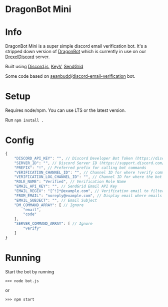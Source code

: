 # DragonBot Mini

# Info

DragonBot Mini is a super simple discord email verification bot. It's a stripped down version of [DragonBot](https://github.com/dotKevinWong/DragonBot) which is currently in use on our [DrexelDiscord](https://drexeldiscord.com) server.

Built using [Discord.js](https://discord.js.org), [KeyV](https://github.com/lukechilds/keyv), [SendGrid](https://github.com/sendgrid/sendgrid-nodejs)

Some code based on [seanbudd](https://github.com/seanbudd)/[discord-email-verification](https://github.com/seanbudd/discord-email-verification) bot.

# Setup

Requires node/npm. You can use LTS or the latest version.

Run `npm install .`

# Config

```js
{
    "DISCORD_API_KEY": "", // Discord Developer Bot Token (https://discordjs.guide/preparations/setting-up-a-bot-application.html#creating-your-bot)
    "SERVER_ID": "", // Discord Server ID (https://support.discord.com/hc/en-us/articles/206346498)
    "PREFIX": "!", // Preferred prefix for calling bot commands
    "VERIFICATION_CHANNEL_ID": "", // Channel ID for where !verify command is called
    "VERIFICATION_LOG_CHANNEL_ID": "", // Channel ID for where the bot logs verifications
    "ROLE_NAME": "Verified", // Verification Role Name
    "EMAIL_API_KEY": "", // SendGrid Email API Key 
    "EMAIL_REGEX": "[^!]*@example.com", // Verification email to filter. Use * for any email
    "FROM_EMAIL": "noreply@example.com", // Display email where emails are sent
    "EMAIL_SUBJECT": "", // Email Subject
    "DM_COMMAND_ARRAY": [ // Ignore
        "email",
        "code"
    ],
    "SERVER_COMMAND_ARRAY": [ // Ignore
        "verify"
    ]
}
```

# Running

Start the bot by running

`>>> node bot.js`

or

`>>> npm start`
